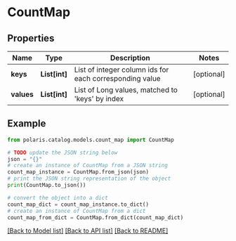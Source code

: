 # CountMap


## Properties

Name | Type | Description | Notes
------------ | ------------- | ------------- | -------------
**keys** | **List[int]** | List of integer column ids for each corresponding value | [optional] 
**values** | **List[int]** | List of Long values, matched to &#39;keys&#39; by index | [optional] 

## Example

```python
from polaris.catalog.models.count_map import CountMap

# TODO update the JSON string below
json = "{}"
# create an instance of CountMap from a JSON string
count_map_instance = CountMap.from_json(json)
# print the JSON string representation of the object
print(CountMap.to_json())

# convert the object into a dict
count_map_dict = count_map_instance.to_dict()
# create an instance of CountMap from a dict
count_map_from_dict = CountMap.from_dict(count_map_dict)
```
[[Back to Model list]](../README.md#documentation-for-models) [[Back to API list]](../README.md#documentation-for-api-endpoints) [[Back to README]](../README.md)


